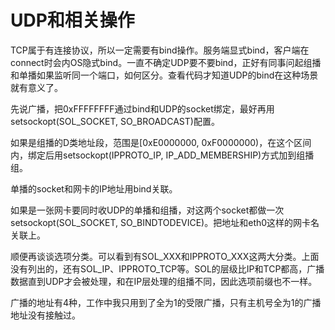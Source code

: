 UDP和相关操作
====
TCP属于有连接协议，所以一定需要有bind操作。服务端显式bind，客户端在connect时会内OS隐式bind。一直不确定UDP要不要bind，正好有同事问起组播和单播如果监听同一个端口，如何区分。查看代码才知道UDP的bind在这种场景就有意义了。

先说广播，把0xFFFFFFFF通过bind和UDP的socket绑定，最好再用setsockopt(SOL_SOCKET, SO_BROADCAST)配置。

如果是组播的D类地址段，范围是[0xE0000000, 0xF0000000)，在这个区间内，绑定后用setsockopt(IPPROTO_IP, IP_ADD_MEMBERSHIP)方式加到组播组。

单播的socket和网卡的IP地址用bind关联。

如果是一张网卡要同时收UDP的单播和组播，对这两个socket都做一次setsockopt(SOL_SOCKET, SO_BINDTODEVICE)。把地址和eth0这样的网卡名关联上。

顺便再谈谈选项分类。可以看到有SOL_XXX和IPPROTO_XXX这两大分类。上面没有列出的，还有SOL_IP、IPPROTO_TCP等。SOL的层级比IP和TCP都高，广播数据直到UDP才会被处理，和在IP层处理的组播不同，因此选项前缀也不一样。

广播的地址有4种，工作中我只用到了全为1的受限广播，只有主机号全为1的广播地址没有接触过。